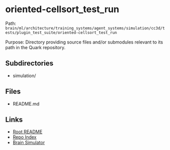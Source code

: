 # oriented-cellsort_test_run

Path: `brain/ml/architecture/training_systems/agent_systems/simulation/cc3d/tests/plugin_test_suite/oriented-cellsort_test_run`

Purpose: Directory providing source files and/or submodules relevant to its path in the Quark repository.

## Subdirectories
- simulation/

## Files
- README.md

## Links
- [Root README](../../../../../../../../../README.md)
- [Repo Index](../../../../../../../../../repo_index.json)
- [Brain Simulator](../../../../../../../../../brain/architecture/brain_simulator.py)
